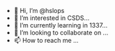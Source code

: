 - 👋 Hi, I’m @hslops
- 👀 I’m interested in CSDS...
- 🌱 I’m currently learning in 1337...
- 💞️ I’m looking to collaborate on ...
- 📫 How to reach me ...

<!---
hslops/hslops is a ✨ special ✨ repository because its `README.md` (this file) appears on your GitHub profile.
You can click the Preview link to take a look at your changes.
--->
